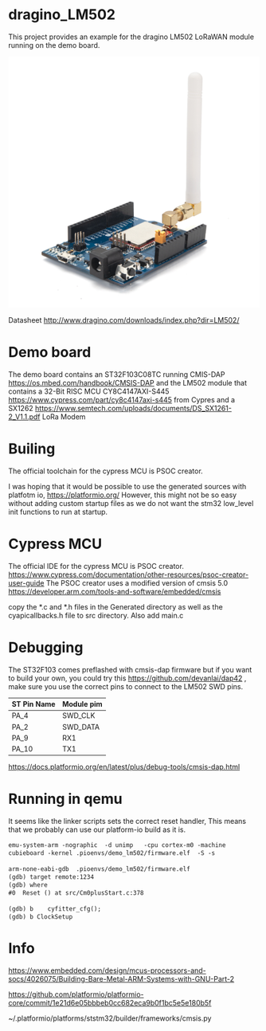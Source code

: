 # dragino_LM502
This project provides an example for the dragino LM502 LoRaWAN module running on the demo board.

![board](demo_board.jpeg)

Datasheet http://www.dragino.com/downloads/index.php?dir=LM502/

# Demo board

The demo board contains an ST32F103C08TC running CMIS-DAP https://os.mbed.com/handbook/CMSIS-DAP
and the LM502 module that contains a 32-Bit RISC MCU CY8C4147AXI-S445 https://www.cypress.com/part/cy8c4147axi-s445 from Cypres and a  SX1262 https://www.semtech.com/uploads/documents/DS_SX1261-2_V1.1.pdf LoRa Modem

# Builing

The official toolchain for the cypress MCU is PSOC creator.

I was hoping that it would be possible to use the generated sources with platfotm io, 
https://platformio.org/
However, this might not be so easy without adding custom startup files as we do not want the stm32 low_level init functions to run at startup.


# Cypress MCU

The official IDE for the cypress MCU is PSOC creator.
https://www.cypress.com/documentation/other-resources/psoc-creator-user-guide
The PSOC creator uses a modified version of cmsis  5.0  https://developer.arm.com/tools-and-software/embedded/cmsis

copy the *.c and *.h files in the Generated directory as well as the cyapicallbacks.h file to src directory. Also add main.c


# Debugging

The ST32F103 comes preflashed with cmsis-dap firmware but if you want to build your own, you could try this https://github.com/devanlai/dap42 , make sure you use the correct pins to connect to the LM502 SWD pins.


ST Pin Name | Module pim  
-----| ------ 
PA_4	| SWD_CLK 
PA_2	| SWD_DATA 
PA_9	| RX1 
PA_10	| TX1


https://docs.platformio.org/en/latest/plus/debug-tools/cmsis-dap.html


# Running in qemu

It seems like the linker scripts sets the correct reset handler,
This means that we probably can use our platform-io build as it is.

    emu-system-arm -nographic  -d unimp   -cpu cortex-m0 -machine cubieboard -kernel .pioenvs/demo_lm502/firmware.elf  -S -s

    arm-none-eabi-gdb  .pioenvs/demo_lm502/firmware.elf
    (gdb) target remote:1234
    (gdb) where
    #0  Reset () at src/Cm0plusStart.c:378
    
    (gdb) b    cyfitter_cfg();
    (gdb) b ClockSetup
    

# Info

https://www.embedded.com/design/mcus-processors-and-socs/4026075/Building-Bare-Metal-ARM-Systems-with-GNU-Part-2



https://github.com/platformio/platformio-core/commit/1e21d6e05bbbeb0cc682eca9b0f1bc5e5e180b5f

~/.platformio/platforms/ststm32/builder/frameworks/cmsis.py
